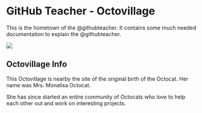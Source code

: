 # GitHub Teacher - Octovillage
This is the hometown of the @githubteacher. It contains some much needed documentation to explain the @githubteacher.

![](https://github.com/githubteacher.png)

## Octovillage Info
This Octovillage is nearby the site of the original birth of the Octocat. Her name was Mrs. Monalisa Octocat.

She has since started an entire community of Octocats who love to help each other out and work on interesting projects.
